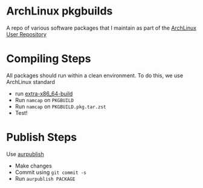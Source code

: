 # ArchLinux pkgbuilds

A repo of various software packages that I maintain as part of the [ArchLinux User Repository](https://aur.archlinux.org/)

# Compiling Steps

All packages should run within a clean environment. To do this, we use ArchLinux standard

  * run [extra-x86_64-build](https://wiki.archlinux.org/title/DeveloperWiki:Building_in_a_clean_chroot)
  * Run `namcap` on `PKGBUILD`
  * Run `namcap` on `PKGBUILD.pkg.tar.zst`
  * Test!

# Publish Steps

Use [aurpublish](https://github.com/eli-schwartz/aurpublish)

  * Make changes
  * Commit using `git commit -s`
  * Run `aurpublish PACKAGE`
